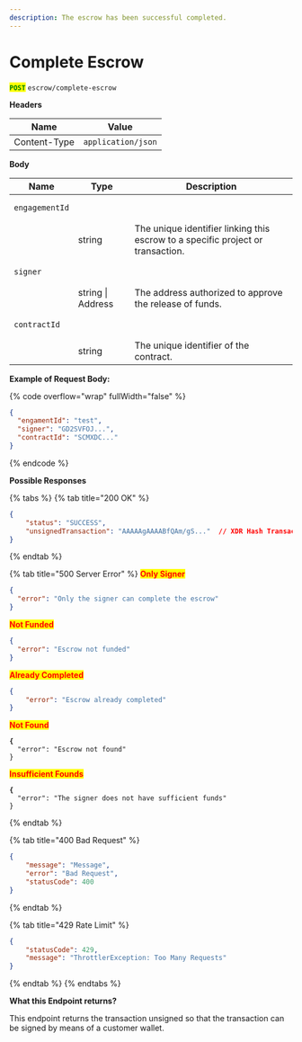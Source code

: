 ```yaml
---
description: The escrow has been successful completed.
---
```


# Complete Escrow

<mark style="color:green;">**`POST`**</mark> `escrow/complete-escrow`



**Headers**

| Name         | Value              |
| ------------ | ------------------ |
| Content-Type | `application/json` |

**Body**

| Name                                  | Type              | Description                                                                     |
| ------------------------------------- | ----------------- | ------------------------------------------------------------------------------- |
| <pre><code>engagementId
</code></pre> | string            | The unique identifier linking this escrow to a specific project or transaction. |
| <pre><code>signer
</code></pre>       | string \| Address | The address authorized to approve the release of funds.                         |
| <pre><code>contractId
</code></pre>   | string            | The unique identifier of the contract.                                          |



**Example of Request Body:**

{% code overflow="wrap" fullWidth="false" %}
```json
{
  "engamentId": "test", 
  "signer": "GD2SVFOJ...",
  "contractId": "SCMXDC..."
}
```
{% endcode %}



**Possible Responses**

{% tabs %}
{% tab title="200 OK" %}
```json
{
    "status": "SUCCESS",
    "unsignedTransaction": "AAAAAgAAAABfQAm/gS..."  // XDR Hash Transaction
}
```
{% endtab %}

{% tab title="500 Server Error" %}
<mark style="color:red;">**Only Signer**</mark>

```json
{
  "error": "Only the signer can complete the escrow"
}
```

<mark style="color:red;">**Not Funded**</mark>

```json
{
  "error": "Escrow not funded"
}
```

<mark style="color:red;">**Already Completed**</mark>

```json
{
    "error": "Escrow already completed"
}
```

<mark style="color:red;">**Not Found**</mark>

<pre class="language-json"><code class="lang-json"><strong>{
</strong>  "error": "Escrow not found"
}
</code></pre>

<mark style="color:red;">**Insufficient Founds**</mark>

<pre class="language-json"><code class="lang-json"><strong>{
</strong>  "error": "The signer does not have sufficient funds"
}
</code></pre>
{% endtab %}

{% tab title="400 Bad Request" %}
```json
{
    "message": "Message",
    "error": "Bad Request",
    "statusCode": 400
}

```
{% endtab %}

{% tab title="429 Rate Limit" %}
```json
{
    "statusCode": 429,
    "message": "ThrottlerException: Too Many Requests"
}
```
{% endtab %}
{% endtabs %}



**What this Endpoint returns?**

This endpoint returns the transaction unsigned so that the transaction can be signed by means of a customer wallet.
